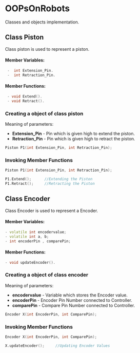 # OOPsOnRobots
Classes and objects implementation.

## Class Piston
Class piston is used to represent a piston.<br>

#### Member Variables:
```cpp
 -  int Extension_Pin. 
 -  int Retraction_Pin.
 ```

#### Member Functions:
```cpp
 - void Extend().
 - void Retract(). 
 ```

### Creating a object of class piston
Meaning of parameters:
 - **Extension_Pin**    - Pin which is given high to extend the piston.
 - **Retraction_Pin**   - Pin which is given high to retract the piston.

```cpp
Piston P1(int Extension_Pin, int Retraction_Pin);
```

### Invoking Member Functions
```cpp
Piston P1(int Extension_Pin, int Retraction_Pin);

P1.Extend();      //Extending the Piston
P1.Retract();     //Retracting the Piston

```

## Class Encoder
Class Encoder is used to represent a Encoder.<br>

#### Member Variables:
```cpp
- volatile int encodervalue;
- volatile int a, b;
- int encoderPin , comparePin; 
 ```

 #### Member Functions:
```cpp
- void updateEncoder().
 ```
 ### Creating a object of class encoder
 Meaning of parameters:
 - **encodervalue**  - Variable which stores the Encoder value.
 - **encoderPin** - Encoder Pin Number connected to Controller.
 - **comparePin** - Compare Pin Number connected to Controller.

 ```cpp
Encoder X(int EncoderPin, int ComparePin);
```

### Invoking Member Functions
```cpp
Encoder X(int EncoderPin, int ComparePin);

X.updateEncoder();     //Updating Encoder Values

```
